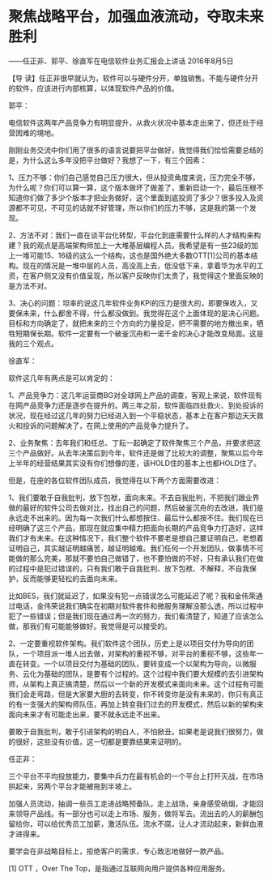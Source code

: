 # 聚焦战略平台，加强血液流动，夺取未来胜利

——任正非、郭平、徐直军在电信软件业务汇报会上讲话 2016年8月5日

【导 读】任正非很早就认为，软件可以与硬件分开，单独销售。不能与硬件分开的软件，应该进行内部核算，以体现软件产品的价值。

郭平：

电信软件这两年产品竞争力有明显提升，从救火状况中基本走出来了，但还处于经营困难的境地。

刚刚业务交流中你们用了很多的语言说要把平台做好，我觉得我们恰恰需要总结的是，为什么这么多年没把平台做好？我想了一下，有三个因素：

1、压力不够：你们自己感觉自己压力很大，但从投资角度来说，压力完全不够，为什么呢？你们可以算一算，这个版本做坏了做差了，重新启动一个，最后压根不知道你们做了多少个版本才把业务做好，这个里面到底投资了多少？很多投入及资源都不可见，不可见的话就不好管理，所以你们的压力不够，这是我的第一个发现。

2、方法不对：我们一直在谈平台化转型，平台化到底需要什么样的人才结构来构建？我的观点是高端架构师加上一大堆基层编程人员。我希望是有一些23级的加上一堆可能15、16级的这么一个结构，这也是国外绝大多数OTT\[1\]公司的基本结构。现在的情况是一堆中层的人员，高没高上去，低没低下来，拿着华为水平的工资，在客户侧又没有价值呈现，所以客户反映你们太贵了，我觉得这个里面反映的是方法不对。

3、决心的问题：坦率的说这几年软件业务KPI的压力是很大的，即要保收入，又要保未来，什么都舍不得，什么都没做到。我觉得在这个上面体现的是决心问题。目标和方向确定了，就把未来的三个方向的力量投足，把不需要的地方撤出来，牺牲短期保长期。软件一定要有一个破釜沉舟和一诺千金的决心才能改变局面。这是我的三个观点。

徐直军：

软件这几年有两点是可以肯定的：

1、产品竞争力：这几年运营商BG对全球网上产品的调查，客观上来说，软件现有在网产品竞争力还是逐步在提升的。两三年之前，软件面临四处救火、到处投诉的状况，现在经过这几年的努力已经进入到一个平稳状态，基本上在客户那边天天救火和投诉的问题解决了，在网上使用的产品竞争力提升了。

2、业务聚焦：去年我们和任总、丁耘一起确定了软件聚焦三个产品，并要求把这三个产品做好。从去年决策后到今年，软件还是做了比较大的调整，聚焦以后今年上半年的经营结果其实没有你们想像的差，该HOLD住的基本上也都HOLD住了。

但是，在座的各位软件团队成员，我觉得在以下两个方面需要改进：

1、我们要敢于自我批判，放下包袱，面向未来。不去自我批判，不把我们跟业界做的最好的软件公司去做对比，找出自己的问题，然后破釜沉舟的去改进，我们是永远走不出来的。因为每一次我们什么都想按住、最后什么都按不住。我们现在已经明确了这三个产品，那现在就应集中精力把面向长期的产品竞争力打造好，这样我们才有未来。在这种情况下，我们整个软件不要老是想自己要证明自己，老想着证明自己，其实越证明越痛苦，越证明越难。我们任何一个开发团队，做事情不可能做的那么完美，那就不要怕自己做错了，也不要怕做的不好，只有承认我们在做的过程中是犯过错误的，只有我们敢于自我批判、放下包袱、不解释，不自我保护，反而能够更轻松的去面向未来。

比如BES，我们就延迟了，如果没有犯一点错误怎么可能延迟了呢？我和金伟荣通过电话，金伟荣说我们确实在初期对软件套件和微服务理解没那么透，所以过程中犯了一些错误；但是我们现在通过再一次的努力，我们看清楚了，知道了应该怎么做，那我们有可能能够做好。我觉得是可以接受的。

2、一定要重视软件架构。我们软件这个团队，历史上是以项目交付为导向的团队，一个项目派一堆人出去做，对架构的重视不够，对平台的重视不够，这些年一直在转变。一个以项目交付为基础的团队，要转变成一个以架构为导向，以微服务、云化为基础的团队，是要有个过程的。这个过程中我们要大规模的去引进架构师，从架构上真正搞清楚，然后以一个新的开发模式来面向未来。这个过程有可能我们会走弯路，但是大家要大胆的去转变，你不转变你是没有未来的，你只有真正的有一支强大的架构师队伍，再加上转变我们过去的开发模式，然后以新的架构来面向未来才有可能走出来，要不就永远走不出来。

要敢于自我批判，敢于引进架构的明白人，不怕掀丑。如果老是说我们很努力，做的很好，这些没有价值，这一切都是要靠结果来证明的。

任正非：

三个平台不平均投放能力，要集中兵力在最有机会的一个平台上打歼灭战，在市场拱起来，另两个平台才能被拖到半坡上。

加强人员流动，抽调一些员工走进战略预备队，走上战场，亲身感受硝烟，才能回来领导产品线。有一部分也可以走上市场、服务，做将军去。流出去的人的薪酬包留给你，可以给优秀员工加薪，激活队伍。流水不腐，让人才流动起来，新鲜血液才进得来。

要学会在非战略目标上，拒绝客户的需求，专心致志地做好一款产品。

\[1\] OTT ，Over The Top，是指通过互联网向用户提供各种应用服务。

